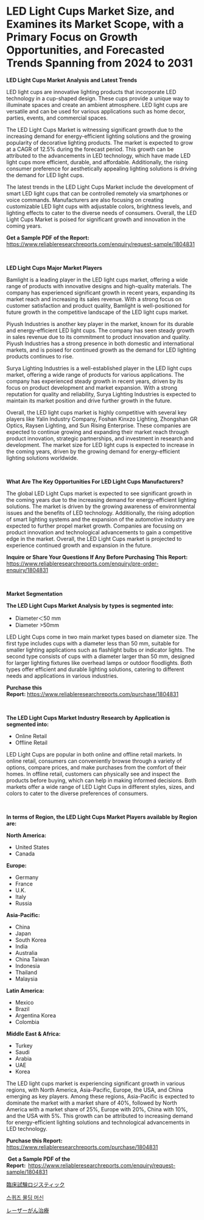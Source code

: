<p><h1>LED Light Cups Market Size, and Examines its Market Scope, with a Primary Focus on Growth Opportunities, and Forecasted Trends Spanning from 2024 to 2031</h1></p><p><strong>LED Light Cups Market Analysis and Latest Trends</strong></p>
<p><p>LED light cups are innovative lighting products that incorporate LED technology in a cup-shaped design. These cups provide a unique way to illuminate spaces and create an ambient atmosphere. LED light cups are versatile and can be used for various applications such as home decor, parties, events, and commercial spaces.</p><p>The LED Light Cups Market is witnessing significant growth due to the increasing demand for energy-efficient lighting solutions and the growing popularity of decorative lighting products. The market is expected to grow at a CAGR of 12.5% during the forecast period. This growth can be attributed to the advancements in LED technology, which have made LED light cups more efficient, durable, and affordable. Additionally, the rising consumer preference for aesthetically appealing lighting solutions is driving the demand for LED light cups.</p><p>The latest trends in the LED Light Cups Market include the development of smart LED light cups that can be controlled remotely via smartphones or voice commands. Manufacturers are also focusing on creating customizable LED light cups with adjustable colors, brightness levels, and lighting effects to cater to the diverse needs of consumers. Overall, the LED Light Cups Market is poised for significant growth and innovation in the coming years.</p></p>
<p><strong>Get a Sample PDF of the Report:&nbsp;</strong> <a href="https://www.reliableresearchreports.com/enquiry/request-sample/1804831">https://www.reliableresearchreports.com/enquiry/request-sample/1804831</a></p>
<p>&nbsp;</p>
<p><strong>LED Light Cups Major Market Players</strong></p>
<p><p>Bamlight is a leading player in the LED light cups market, offering a wide range of products with innovative designs and high-quality materials. The company has experienced significant growth in recent years, expanding its market reach and increasing its sales revenue. With a strong focus on customer satisfaction and product quality, Bamlight is well-positioned for future growth in the competitive landscape of the LED light cups market.</p><p>Piyush Industries is another key player in the market, known for its durable and energy-efficient LED light cups. The company has seen steady growth in sales revenue due to its commitment to product innovation and quality. Piyush Industries has a strong presence in both domestic and international markets, and is poised for continued growth as the demand for LED lighting products continues to rise.</p><p>Surya Lighting Industries is a well-established player in the LED light cups market, offering a wide range of products for various applications. The company has experienced steady growth in recent years, driven by its focus on product development and market expansion. With a strong reputation for quality and reliability, Surya Lighting Industries is expected to maintain its market position and drive further growth in the future.</p><p>Overall, the LED light cups market is highly competitive with several key players like Yalin Industry Company, Foshan Kinxzo Lighting, Zhongshan GR Optics, Raysen Lighting, and Sun Rising Enterprise. These companies are expected to continue growing and expanding their market reach through product innovation, strategic partnerships, and investment in research and development. The market size for LED light cups is expected to increase in the coming years, driven by the growing demand for energy-efficient lighting solutions worldwide.</p></p>
<p>&nbsp;</p>
<p><strong>What Are The Key Opportunities For LED Light Cups Manufacturers?</strong></p>
<p><p>The global LED Light Cups market is expected to see significant growth in the coming years due to the increasing demand for energy-efficient lighting solutions. The market is driven by the growing awareness of environmental issues and the benefits of LED technology. Additionally, the rising adoption of smart lighting systems and the expansion of the automotive industry are expected to further propel market growth. Companies are focusing on product innovation and technological advancements to gain a competitive edge in the market. Overall, the LED Light Cups market is projected to experience continued growth and expansion in the future.</p></p>
<p><strong>Inquire or Share Your Questions If Any Before Purchasing This Report:</strong> <a href="https://www.reliableresearchreports.com/enquiry/pre-order-enquiry/1804831">https://www.reliableresearchreports.com/enquiry/pre-order-enquiry/1804831</a></p>
<p>&nbsp;</p>
<p><strong>Market Segmentation</strong></p>
<p><strong>The LED Light Cups Market Analysis by types is segmented into:</strong></p>
<p><ul><li>Diameter＜50 mm</li><li>Diameter >50mm</li></ul></p>
<p><p>LED Light Cups come in two main market types based on diameter size. The first type includes cups with a diameter less than 50 mm, suitable for smaller lighting applications such as flashlight bulbs or indicator lights. The second type consists of cups with a diameter larger than 50 mm, designed for larger lighting fixtures like overhead lamps or outdoor floodlights. Both types offer efficient and durable lighting solutions, catering to different needs and applications in various industries.</p></p>
<p><strong>Purchase this Report:&nbsp;</strong><a href="https://www.reliableresearchreports.com/purchase/1804831">https://www.reliableresearchreports.com/purchase/1804831</a></p>
<p>&nbsp;</p>
<p><strong>The LED Light Cups Market Industry Research by Application is segmented into:</strong></p>
<p><ul><li>Online Retail</li><li>Offline Retail</li></ul></p>
<p><p>LED Light Cups are popular in both online and offline retail markets. In online retail, consumers can conveniently browse through a variety of options, compare prices, and make purchases from the comfort of their homes. In offline retail, customers can physically see and inspect the products before buying, which can help in making informed decisions. Both markets offer a wide range of LED Light Cups in different styles, sizes, and colors to cater to the diverse preferences of consumers.</p></p>
<p>&nbsp;</p>
<p><strong>In terms of Region, the LED Light Cups Market Players available by Region are:</strong></p>
<p>
    <p> <strong> North America: </strong>
        <ul>
            <li>United States</li>
            <li>Canada</li>
        </ul>
        </p> 
    <p> <strong> Europe: </strong>
        <ul>
            <li>Germany</li>
            <li>France</li>
            <li>U.K.</li>
            <li>Italy</li>
            <li>Russia</li>
        </ul>
        </p> 
    <p> <strong> Asia-Pacific: </strong>
        <ul>
            <li>China</li>
            <li>Japan</li>
            <li>South Korea</li>
            <li>India</li>
            <li>Australia</li>
            <li>China Taiwan</li>
            <li>Indonesia</li>
            <li>Thailand</li>
            <li>Malaysia</li>
        </ul>
        </p> 
    <p> <strong> Latin America: </strong>
        <ul>
            <li>Mexico</li>
            <li>Brazil</li>
            <li>Argentina Korea</li>
            <li>Colombia</li>
        </ul>
        </p> 
    <p> <strong> Middle East & Africa: </strong>
        <ul>
            <li>Turkey</li>
            <li>Saudi</li>
            <li>Arabia</li>
            <li>UAE</li>
            <li>Korea</li>
        </ul>
    </p>
    </p>
<p><p>The LED light cups market is experiencing significant growth in various regions, with North America, Asia-Pacific, Europe, the USA, and China emerging as key players. Among these regions, Asia-Pacific is expected to dominate the market with a market share of 40%, followed by North America with a market share of 25%, Europe with 20%, China with 10%, and the USA with 5%. This growth can be attributed to increasing demand for energy-efficient lighting solutions and technological advancements in LED technology.</p></p>
<p><strong>Purchase this Report: </strong><a href="https://www.reliableresearchreports.com/purchase/1804831">https://www.reliableresearchreports.com/purchase/1804831</a></p>
<p>&nbsp;<strong>Get a Sample PDF of the Report:&nbsp;&nbsp;</strong><a href="https://www.reliableresearchreports.com/enquiry/request-sample/1804831">https://www.reliableresearchreports.com/enquiry/request-sample/1804831</a></p>
<p><strong></strong></p>
<p><p><a href="https://github.com/Calvi3ynJerde867/Market-Research-Report-List-1/blob/main/438740612344.md">臨床試験ロジスティック</a></p><p><a href="https://github.com/RichardLueilwitz787/Market-Research-Report-List-1/blob/main/112330611613.md">스퀴즈 몰딩 머신</a></p><p><a href="https://github.com/JacksonWiza1924/Market-Research-Report-List-1/blob/main/190009212345.md">レーザーがん治療</a></p></p>